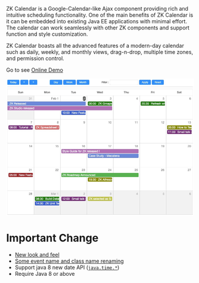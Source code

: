 ZK Calendar is a Google-Calendar-like Ajax component providing rich and
intuitive scheduling functionality. One of the main benefits of ZK
Calendar is it can be embedded into existing Java EE applications with
minimal effort. The calendar can work seamlessly with other ZK
components and support function and style customization.

ZK Calendar boasts all the advanced features of a modern-day calendar
such as daily, weekly, and monthly views, drag-n-drop, multiple time
zones, and permission control.

Go to see [Online
Demo](https://www.zkoss.org/zkdemo/zk_calendar/zk_calendar)

![](images/ZKCalEss_CalendarIntroduction.png)

# Important Change

- [New look and feel](ZK%20Calendar%20Essentials/Themes)
- [ Some event name and class name
  renaming](ZK_Calendar_Essentials/Displaying_Calendar_Items)
- Support java 8 new date API
  ([`java.time.*`](https://docs.oracle.com/javase/8/docs/api/java/time/package-summary.html))
- Require Java 8 or above
